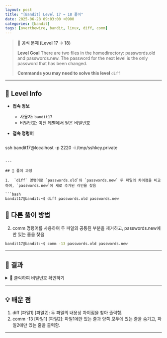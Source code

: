 ```yaml
---
layout: post
title: "[Bandit] Level 17 → 18 풀이"
date: 2025-06-28 09:03:00 +0900
categories: [bandit]
tags: [overthewire, bandit, linux, diff, comm]
---
```


> 📝 **공식 문제 (Level 17 → 18)**
>
> **Level Goal**
> There are two files in the homedirectory: passwords.old and passwords.new. The password for the next level is the only password that has been changed.
>
> **Commands you may need to solve this level**
> `diff`

---

## 🔐 Level Info

- **접속 정보**
  - 사용자: `bandit17`
  - 비밀번호: 이전 레벨에서 얻은 비밀번호
  
- **접속 명령어**

  ```bash
ssh bandit17@localhost -p 2220 -i /tmp/sshkey.private
  ```

---

## 🧪 풀이 과정

1.  `diff` 명령어로 `passwords.old`와 `passwords.new` 두 파일의 차이점을 비교하여, `passwords.new`에 새로 추가된 라인을 찾음

```bash
bandit17@bandit:~$ diff passwords.old passwords.new
```

## 🧪 다른 풀이 방법
2. comm 명령어를 사용하여 두 파일의 공통된 부분을 제거하고, passwords.new에만 있는 줄을 찾음

```bash
bandit17@bandit:~$ comm -13 passwords.old passwords.new
```

---

## 🎯 결과

<details markdown="1">
<summary>👀 클릭하여 비밀번호 확인하기</summary>

```bash
kIzsmDmbpkh5hp2LAmq2114D2deSR9cW
```

</details>

---

## 💡 배운 점

1. diff [파일1] [파일2]: 두 파일의 내용상 차이점을 찾아 출력함.
2. comm -13 [파일1] [파일2]: 파일1에만 있는 줄과 양쪽 모두에 있는 줄을 숨기고, 파일2에만 있는 줄을 출력함.

<hr class="short-rule">